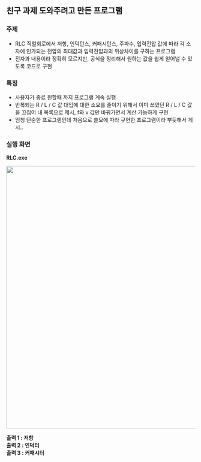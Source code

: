 ## 친구 과제 도와주려고 만든 프로그램

### 주제
  - RLC 직렬회로에서 저항, 인덕턴스, 커패시턴스, 주파수, 입력전압 값에 따라 각 소자에 인가되는 전압의 최대값과 입력전압과의 위상차이를 구하는 프로그램
  - 전자과 내용이라 정확히 모르지만, 공식을 정리해서 원하는 값을 쉽게 얻어낼 수 있도록 코드로 구현

### 특징
  - 사용자가 종료 원할때 까지 프로그램 계속 실행
  - 반복되는 R / L / C 값 대입에 대한 소요를 줄이기 위해서 이미 쓰였던 R / L / C 값을 끄집어 내 목록으로 제시, f와 v 값만 바꿔가면서 계산 가능하게 구현
  - 엄청 단순한 프로그램인데 처음으로 쓸모에 따라 구현한 프로그램이라 뿌듯해서 게시..
  
### 실행 화면

**RLC.exe**   

<img src="https://user-images.githubusercontent.com/59442344/117539879-7cecea80-b047-11eb-91ea-225e051cf9aa.png" height="700" weight="300">

**출력 1 : 저항**   
**출력 2 : 인덕터**    
**출력 3 : 커패시터**   
